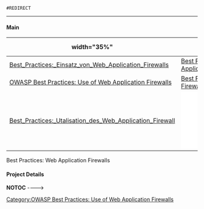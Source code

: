 `#REDIRECT `

-----

#### Main

| width="35%"                                                                                                                           | Document (wiki)                                                                                                                      | width="40%" | Document (PDF) | width="10%" | Language | width="10%" | Date |
| ------------------------------------------------------------------------------------------------------------------------------------- | ------------------------------------------------------------------------------------------------------------------------------------ | ----------- | -------------- | ----------- | -------- | ----------- | ---- |
| [Best_Practices:_Einsatz_von_Web_Application_Firewalls](Best_Practices:_Einsatz_von_Web_Application_Firewalls "wikilink")       | [Best Practices: Einsatz von Web Application Firewalls](Media:Best_Practices_Guide_WAF.pdf "wikilink")                               | Deutsch     | 2008-03-18     |             |          |             |      |
| [OWASP Best Practices: Use of Web Application Firewalls](:Category:OWASP_Best_Practices:_Use_of_Web_Application_Firewalls "wikilink") | [Best Practices: Use of Web Application Firewalls](Media:Best_Practices_Guide_WAF_v104.en.pdf "wikilink")                            | English     | 2008-07-17     |             |          |             |      |
| [Best_Practices:_Utalisation_des_Web_Application_Firewall](Best_Practices:_Utalisation_des_Web_Application_Firewall "wikilink") | ![Image:Best_Practices_Guide_WAF_v104.fr.pdf](Best_Practices_Guide_WAF_v104.fr.pdf "Image:Best_Practices_Guide_WAF_v104.fr.pdf") | Français    |                |             |          |             |      |

Best Practices: Web Application Firewalls

#### Project Details

__NOTOC__ <headertabs/> ----\>

[Category:OWASP Best Practices: Use of Web Application
Firewalls](Category:OWASP_Best_Practices:_Use_of_Web_Application_Firewalls "wikilink")